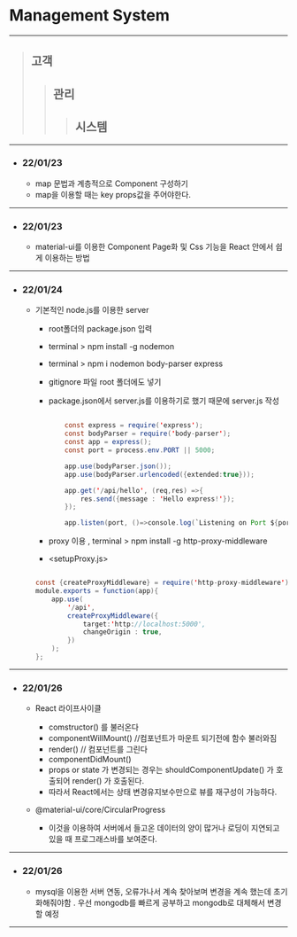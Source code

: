 # Management System 

-----------------------

> ## 고객
> > ## 관리
> > > ## 시스템

-----------------------

+ ### 22/01/23
    + map 문법과 계층적으로 Component 구성하기
    + map을 이용할 때는 key props값을 주어야한다.

-----------------------

+ ### 22/01/23
    + material-ui를 이용한 Component Page화 및 Css 기능을 React 안에서 쉽게 이용하는 방법

-----------------------

+ ### 22/01/24
    + 기본적인 node.js를 이용한 server

        +  root폴더의 package.json 입력
        +  terminal > npm install -g nodemon
        +  terminal > npm i nodemon body-parser express
        +  gitignore 파일 root 폴더에도 넣기
        +  package.json에서 server.js를 이용하기로 했기 때문에 server.js 작성
            
            ```java script

                const express = require('express');
                const bodyParser = require('body-parser');
                const app = express();
                const port = process.env.PORT || 5000;

                app.use(bodyParser.json());
                app.use(bodyParser.urlencoded({extended:true}));

                app.get('/api/hello', (req,res) =>{
                    res.send({message : 'Hello express!'});
                });

                app.listen(port, ()=>console.log(`Listening on Port ${port}`));
            ```
            
        + proxy 이용 , terminal > npm install -g http-proxy-middleware
        + <setupProxy.js>
        ```java script

        const {createProxyMiddleware} = require('http-proxy-middleware');
        module.exports = function(app){
            app.use(
                '/api',
                createProxyMiddleware({
                    target:'http://localhost:5000',
                    changeOrigin : true,
                })
            );
        };

        ```
-----------------------

+ ### 22/01/26
    + React 라이프사이클
        * comstructor() 를 불러온다
        * componentWillMount() //컴포넌트가 마운트 되기전에 함수 불러와짐
        * render() // 컴포넌트를 그린다
        * componentDidMount() 


        +  props or state 가 변경되는 경우는 shouldComponentUpdate() 가 호출되어 render() 가 호출된다.
        +  따라서 React에서는 상태 변경유지보수만으로 뷰를 재구성이 가능하다.

    + @material-ui/core/CircularProgress 
        + 이것을 이용하여 서버에서 들고온 데이터의 양이 많거나 로딩이 지연되고 있을 때 프로그래스바를 보여준다.

-----------------------

+ ### 22/01/26
    + mysql을 이용한 서버 연동, 오류가나서 계속 찾아보며 변경을 계속 했는데 초기화해줘야함 . 우선 mongodb를 빠르게 공부하고 mongodb로 대체해서 변경할 예정

-----------------------    